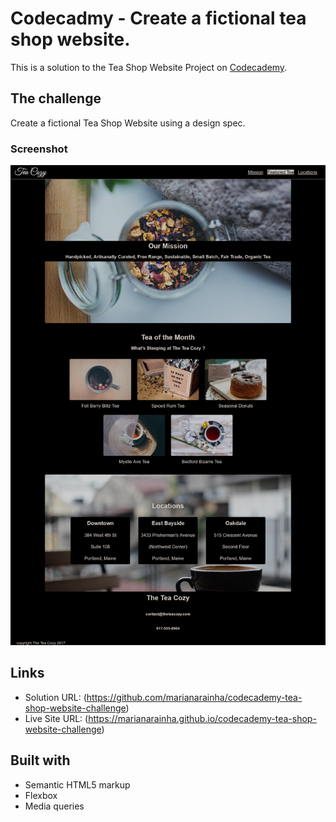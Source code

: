 # Codecadmy - Create a fictional tea shop website.

This is a solution to the Tea Shop Website Project on [Codecademy](https://www.codecademy.com/).

## The challenge

Create a fictional Tea Shop Website using a design spec.

### Screenshot

![](./images/Screenshot.png)

## Links

- Solution URL: (https://github.com/marianarainha/codecademy-tea-shop-website-challenge)
- Live Site URL: (https://marianarainha.github.io/codecademy-tea-shop-website-challenge)

## Built with

- Semantic HTML5 markup
- Flexbox
- Media queries
